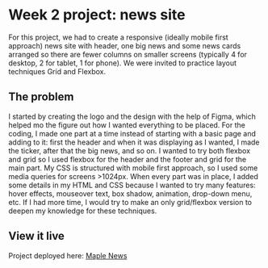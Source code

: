 # Week 2 project: news site

For this project, we had to create a responsive (ideally mobile first approach) news site with header, one big news and some news cards arranged so there are fewer columns on smaller screens (typically 4 for desktop, 2 for tablet, 1 for phone).  We were invited to practice layout techniques Grid and Flexbox.

## The problem

I started by creating the logo and the design with the help of Figma, which helped mo the figure out how I wanted everything to be placed. For the coding, I made one part at a time instead of starting with a basic page and adding to it: first the header and when it was displaying as I wanted, I made the ticker, after that the big news, and so on. I wanted to try both flexbox and grid so I used flexbox for the header and the footer and grid for the main part. My CSS is structured with mobile first approach, so I used some media queries for screens >1024px. When every part was in place, I added some details in my HTML and CSS because I wanted to try many features: hover effects, mouseover text, box shadow, animation, drop-down menu, etc. If I had more time, I would try to make an only grid/flexbox version to deepen my knowledge for these techniques.

## View it live

Project deployed here: [Maple News](https://maple-news.netlify.app)
